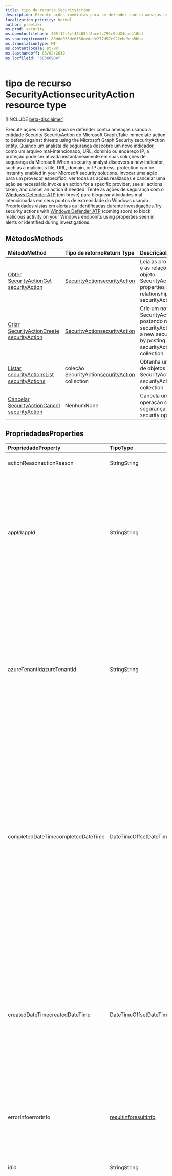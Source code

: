 ```yaml
---
title: tipo de recurso SecurityAction
description: Execute ações imediatas para se defender contra ameaças usando a entidade Security SecurityAction do Microsoft Graph. Quando um analista de segurança descobre um novo indicador, como um arquivo mal-intencionado, URL, domínio ou endereço IP, a proteção pode ser ativada instantaneamente em suas soluções de segurança da Microsoft. Invocar uma ação para um provedor específico, ver todas as ações realizadas e cancelar uma ação se necessário. Tente as ações de segurança com o Windows Defender ATP (em breve) para bloquear atividades mal-intencionadas em seus pontos de extremidade do Windows usando Propriedades vistas em alertas ou identificadas durante investigações.
localization_priority: Normal
author: preetikr
ms.prod: security
ms.openlocfilehash: 405f12c2cf484651f8bcefc791c9dd24dae410bd
ms.sourcegitcommit: 88ddd033de0f36eedade277d57c922ebd0db5bba
ms.translationtype: MT
ms.contentlocale: pt-BR
ms.lasthandoff: 03/02/2019
ms.locfileid: "30366984"
---
```

# <a name="securityaction-resource-type"></a><span data-ttu-id="485a8-106">tipo de recurso SecurityAction</span><span class="sxs-lookup"><span data-stu-id="485a8-106">securityAction resource type</span></span>

[!INCLUDE [beta-disclaimer](../../includes/beta-disclaimer.md)]

<span data-ttu-id="485a8-107">Execute ações imediatas para se defender contra ameaças usando a entidade Security SecurityAction do Microsoft Graph.</span><span class="sxs-lookup"><span data-stu-id="485a8-107">Take immediate action to defend against threats using the Microsoft Graph Security securityAction entity.</span></span> <span data-ttu-id="485a8-108">Quando um analista de segurança descobre um novo indicador, como um arquivo mal-intencionado, URL, domínio ou endereço IP, a proteção pode ser ativada instantaneamente em suas soluções de segurança da Microsoft.</span><span class="sxs-lookup"><span data-stu-id="485a8-108">When a security analyst discovers a new indicator, such as a malicious file, URL, domain, or IP address, protection can be instantly enabled in your Microsoft security solutions.</span></span> <span data-ttu-id="485a8-109">Invocar uma ação para um provedor específico, ver todas as ações realizadas e cancelar uma ação se necessário.</span><span class="sxs-lookup"><span data-stu-id="485a8-109">Invoke an action for a specific provider, see all actions taken, and cancel an action if needed.</span></span> <span data-ttu-id="485a8-110">Tente as ações de segurança com o [Windows Defender ATP](https://docs.microsoft.com/windows/security/threat-protection/windows-defender-atp/windows-defender-advanced-threat-protection) (em breve) para bloquear atividades mal-intencionadas em seus pontos de extremidade do Windows usando Propriedades vistas em alertas ou identificadas durante investigações.</span><span class="sxs-lookup"><span data-stu-id="485a8-110">Try security actions with [Windows Defender ATP](https://docs.microsoft.com/windows/security/threat-protection/windows-defender-atp/windows-defender-advanced-threat-protection) (coming soon) to block malicious activity on your Windows endpoints using properties seen in alerts or identified during investigations.</span></span>

## <a name="methods"></a><span data-ttu-id="485a8-111">Métodos</span><span class="sxs-lookup"><span data-stu-id="485a8-111">Methods</span></span>

| <span data-ttu-id="485a8-112">Método</span><span class="sxs-lookup"><span data-stu-id="485a8-112">Method</span></span>       | <span data-ttu-id="485a8-113">Tipo de retorno</span><span class="sxs-lookup"><span data-stu-id="485a8-113">Return Type</span></span> | <span data-ttu-id="485a8-114">Descrição</span><span class="sxs-lookup"><span data-stu-id="485a8-114">Description</span></span> |
|:-------------|:------------|:------------|
| [<span data-ttu-id="485a8-115">Obter SecurityAction</span><span class="sxs-lookup"><span data-stu-id="485a8-115">Get securityAction</span></span>](../api/securityaction-get.md) | [<span data-ttu-id="485a8-116">SecurityAction</span><span class="sxs-lookup"><span data-stu-id="485a8-116">securityAction</span></span>](securityaction.md) | <span data-ttu-id="485a8-117">Leia as propriedades e as relações do objeto SecurityAction.</span><span class="sxs-lookup"><span data-stu-id="485a8-117">Read properties and relationships of securityAction object.</span></span> |
| [<span data-ttu-id="485a8-118">Criar SecurityAction</span><span class="sxs-lookup"><span data-stu-id="485a8-118">Create securityAction</span></span>](../api/securityactions-post.md) | [<span data-ttu-id="485a8-119">SecurityAction</span><span class="sxs-lookup"><span data-stu-id="485a8-119">securityAction</span></span>](securityaction.md) | <span data-ttu-id="485a8-120">Crie um novo SecurityAction postando na coleção securityActions.</span><span class="sxs-lookup"><span data-stu-id="485a8-120">Create a new securityAction by posting to the securityActions collection.</span></span> |
| [<span data-ttu-id="485a8-121">Listar securityActions</span><span class="sxs-lookup"><span data-stu-id="485a8-121">List securityActions</span></span>](../api/securityactions-list.md) | <span data-ttu-id="485a8-122">[](securityaction.md) coleção SecurityAction</span><span class="sxs-lookup"><span data-stu-id="485a8-122">[securityAction](securityaction.md) collection</span></span> | <span data-ttu-id="485a8-123">Obtenha uma coleção de objetos SecurityAction.</span><span class="sxs-lookup"><span data-stu-id="485a8-123">Get a securityAction object collection.</span></span> |
|[<span data-ttu-id="485a8-124">Cancelar SecurityAction</span><span class="sxs-lookup"><span data-stu-id="485a8-124">Cancel securityAction</span></span>](../api/securityaction-cancelsecurityaction.md)|<span data-ttu-id="485a8-125">Nenhum</span><span class="sxs-lookup"><span data-stu-id="485a8-125">None</span></span>|<span data-ttu-id="485a8-126">Cancela uma operação de segurança.</span><span class="sxs-lookup"><span data-stu-id="485a8-126">Cancel a security operation.</span></span>|

## <a name="properties"></a><span data-ttu-id="485a8-127">Propriedades</span><span class="sxs-lookup"><span data-stu-id="485a8-127">Properties</span></span>

| <span data-ttu-id="485a8-128">Propriedade</span><span class="sxs-lookup"><span data-stu-id="485a8-128">Property</span></span>     | <span data-ttu-id="485a8-129">Tipo</span><span class="sxs-lookup"><span data-stu-id="485a8-129">Type</span></span>        | <span data-ttu-id="485a8-130">Descrição</span><span class="sxs-lookup"><span data-stu-id="485a8-130">Description</span></span> |
|:-------------|:------------|:------------|
|<span data-ttu-id="485a8-131">actionReason</span><span class="sxs-lookup"><span data-stu-id="485a8-131">actionReason</span></span>|<span data-ttu-id="485a8-132">String</span><span class="sxs-lookup"><span data-stu-id="485a8-132">String</span></span>|<span data-ttu-id="485a8-133">Motivo para invocar esta ação.</span><span class="sxs-lookup"><span data-stu-id="485a8-133">Reason for invoking this action.</span></span>|
|<span data-ttu-id="485a8-134">appId</span><span class="sxs-lookup"><span data-stu-id="485a8-134">appId</span></span>|<span data-ttu-id="485a8-135">String</span><span class="sxs-lookup"><span data-stu-id="485a8-135">String</span></span>|<span data-ttu-id="485a8-136">A ID de aplicativo do aplicativo de chamada que enviou (POST) a ação.</span><span class="sxs-lookup"><span data-stu-id="485a8-136">The Application ID of the calling application that submitted (POST) the action.</span></span> <span data-ttu-id="485a8-137">A appId deve ser extraída do token de autenticação e não inserida manualmente pelo aplicativo de chamada.</span><span class="sxs-lookup"><span data-stu-id="485a8-137">The appId should be extracted from the auth token and not entered manually by the calling application.</span></span>|
|<span data-ttu-id="485a8-138">azureTenantId</span><span class="sxs-lookup"><span data-stu-id="485a8-138">azureTenantId</span></span>|<span data-ttu-id="485a8-139">String</span><span class="sxs-lookup"><span data-stu-id="485a8-139">String</span></span>|<span data-ttu-id="485a8-140">ID do locatário do Azure da entidade para determinar a qual locatário a entidade pertence (suporte a várias locação).</span><span class="sxs-lookup"><span data-stu-id="485a8-140">Azure tenant ID of the entity to determine which tenant the entity belongs to (multi-tenancy support).</span></span> <span data-ttu-id="485a8-141">O azureTenantId deve ser extraído do token de autenticação e não é inserido manualmente pelo aplicativo de chamada.</span><span class="sxs-lookup"><span data-stu-id="485a8-141">The azureTenantId should be extracted from the auth token and not entered manually by the calling application.</span></span>|
|<span data-ttu-id="485a8-142">completedDateTime</span><span class="sxs-lookup"><span data-stu-id="485a8-142">completedDateTime</span></span>|<span data-ttu-id="485a8-143">DateTimeOffset</span><span class="sxs-lookup"><span data-stu-id="485a8-143">DateTimeOffset</span></span>|<span data-ttu-id="485a8-144">Carimbo de data/hora em que a ação foi concluída.</span><span class="sxs-lookup"><span data-stu-id="485a8-144">Timestamp when the action was completed.</span></span> <span data-ttu-id="485a8-145">O tipo Timestamp representa informações de data e hora usando o formato ISO 8601 e está sempre no horário UTC.</span><span class="sxs-lookup"><span data-stu-id="485a8-145">The Timestamp type represents date and time information using ISO 8601 format and is always in UTC time.</span></span> <span data-ttu-id="485a8-146">Por exemplo, meia-noite em UTC no dia 1º de janeiro de 2014 teria esta aparência: `'2014-01-01T00:00:00Z'`</span><span class="sxs-lookup"><span data-stu-id="485a8-146">For example, midnight UTC on Jan 1, 2014 would look like this: `'2014-01-01T00:00:00Z'`</span></span>|
|<span data-ttu-id="485a8-147">createdDateTime</span><span class="sxs-lookup"><span data-stu-id="485a8-147">createdDateTime</span></span>|<span data-ttu-id="485a8-148">DateTimeOffset</span><span class="sxs-lookup"><span data-stu-id="485a8-148">DateTimeOffset</span></span>|<span data-ttu-id="485a8-149">Carimbo de data/hora em que a ação é criada.</span><span class="sxs-lookup"><span data-stu-id="485a8-149">Timestamp when the action is created.</span></span> <span data-ttu-id="485a8-150">O tipo Timestamp representa informações de data e hora usando o formato ISO 8601 e está sempre no horário UTC.</span><span class="sxs-lookup"><span data-stu-id="485a8-150">The Timestamp type represents date and time information using ISO 8601 format and is always in UTC time.</span></span> <span data-ttu-id="485a8-151">Por exemplo, meia-noite em UTC no dia 1º de janeiro de 2014 teria esta aparência: `'2014-01-01T00:00:00Z'`</span><span class="sxs-lookup"><span data-stu-id="485a8-151">For example, midnight UTC on Jan 1, 2014 would look like this: `'2014-01-01T00:00:00Z'`</span></span>|
|<span data-ttu-id="485a8-152">errorInfo</span><span class="sxs-lookup"><span data-stu-id="485a8-152">errorInfo</span></span>|[<span data-ttu-id="485a8-153">resultInfo</span><span class="sxs-lookup"><span data-stu-id="485a8-153">resultInfo</span></span>](resultinfo.md)| <span data-ttu-id="485a8-154">Informações de erro quando a ação falha.</span><span class="sxs-lookup"><span data-stu-id="485a8-154">Error info when the action fails.</span></span>|
|<span data-ttu-id="485a8-155">id</span><span class="sxs-lookup"><span data-stu-id="485a8-155">id</span></span>|<span data-ttu-id="485a8-156">String</span><span class="sxs-lookup"><span data-stu-id="485a8-156">String</span></span>| <span data-ttu-id="485a8-157">Criado pelo sistema quando a ação é ingerida.</span><span class="sxs-lookup"><span data-stu-id="485a8-157">Created by the system when the action is ingested.</span></span> <span data-ttu-id="485a8-158">GUID gerado/identificador exclusivo.</span><span class="sxs-lookup"><span data-stu-id="485a8-158">Generated GUID/unique identifier.</span></span> <span data-ttu-id="485a8-159">Somente leitura.</span><span class="sxs-lookup"><span data-stu-id="485a8-159">Read-only.</span></span>|
|<span data-ttu-id="485a8-160">lastActionDateTime</span><span class="sxs-lookup"><span data-stu-id="485a8-160">lastActionDateTime</span></span>|<span data-ttu-id="485a8-161">DateTimeOffset</span><span class="sxs-lookup"><span data-stu-id="485a8-161">DateTimeOffset</span></span>| <span data-ttu-id="485a8-162">Carimbo de data/hora da última atualização da ação.</span><span class="sxs-lookup"><span data-stu-id="485a8-162">Timestamp when this action was last updated.</span></span> <span data-ttu-id="485a8-163">O tipo Timestamp representa informações de data e hora usando o formato ISO 8601 e está sempre no horário UTC.</span><span class="sxs-lookup"><span data-stu-id="485a8-163">The Timestamp type represents date and time information using ISO 8601 format and is always in UTC time.</span></span> <span data-ttu-id="485a8-164">Por exemplo, meia-noite em UTC no dia 1º de janeiro de 2014 teria esta aparência: `'2014-01-01T00:00:00Z'`</span><span class="sxs-lookup"><span data-stu-id="485a8-164">For example, midnight UTC on Jan 1, 2014 would look like this: `'2014-01-01T00:00:00Z'`</span></span>|
|<span data-ttu-id="485a8-165">name</span><span class="sxs-lookup"><span data-stu-id="485a8-165">name</span></span>|<span data-ttu-id="485a8-166">String</span><span class="sxs-lookup"><span data-stu-id="485a8-166">String</span></span>| <span data-ttu-id="485a8-167">Nome da ação.</span><span class="sxs-lookup"><span data-stu-id="485a8-167">Action name.</span></span>|
|<span data-ttu-id="485a8-168">parâmetros</span><span class="sxs-lookup"><span data-stu-id="485a8-168">parameters</span></span>|<span data-ttu-id="485a8-169">Coleção [keyValuePair](keyvaluepair.md)</span><span class="sxs-lookup"><span data-stu-id="485a8-169">[keyValuePair](keyvaluepair.md) collection</span></span>| <span data-ttu-id="485a8-170">Coleção de parâmetros (pares chave-valor) necessário para invocar a ação, por exemplo, URL ou fileHash para bloquear, etc.).</span><span class="sxs-lookup"><span data-stu-id="485a8-170">Collection of parameters (key-value pairs) necessary to invoke the action, e.g. URL or fileHash to block, etc.).</span></span> <span data-ttu-id="485a8-171">**Required**</span><span class="sxs-lookup"><span data-stu-id="485a8-171">**Required**</span></span>|
|<span data-ttu-id="485a8-172">determina</span><span class="sxs-lookup"><span data-stu-id="485a8-172">states</span></span>|<span data-ttu-id="485a8-173">coleção [securityActionState](securityactionstate.md)</span><span class="sxs-lookup"><span data-stu-id="485a8-173">[securityActionState](securityactionstate.md) collection</span></span>|<span data-ttu-id="485a8-174">Coleção de securityActionState para manter o histórico de uma ação.</span><span class="sxs-lookup"><span data-stu-id="485a8-174">Collection of securityActionState to keep the history of an action.</span></span>|
|<span data-ttu-id="485a8-175">status</span><span class="sxs-lookup"><span data-stu-id="485a8-175">status</span></span>|<span data-ttu-id="485a8-176">string</span><span class="sxs-lookup"><span data-stu-id="485a8-176">string</span></span>| <span data-ttu-id="485a8-177">Status da ação.</span><span class="sxs-lookup"><span data-stu-id="485a8-177">Status of the action.</span></span> <span data-ttu-id="485a8-178">Os valores possíveis são: `NotStarted`, `Running`, `Completed`, `Failed`.</span><span class="sxs-lookup"><span data-stu-id="485a8-178">Possible values are: `NotStarted`, `Running`, `Completed`, `Failed`.</span></span>|
|<span data-ttu-id="485a8-179">user</span><span class="sxs-lookup"><span data-stu-id="485a8-179">user</span></span>|<span data-ttu-id="485a8-180">String</span><span class="sxs-lookup"><span data-stu-id="485a8-180">String</span></span>| <span data-ttu-id="485a8-181">O nome principal de usuário do usuário conectado que enviou (POST) a ação.</span><span class="sxs-lookup"><span data-stu-id="485a8-181">The user principal name of the signed-in user that submitted  (POST) the action.</span></span> <span data-ttu-id="485a8-182">O usuário deve ser extraído do token de autenticação e não inserido manualmente pelo aplicativo de chamada.</span><span class="sxs-lookup"><span data-stu-id="485a8-182">The user should be extracted from the auth token and not entered manually by the calling application.</span></span>|
|<span data-ttu-id="485a8-183">vendorInformation</span><span class="sxs-lookup"><span data-stu-id="485a8-183">vendorInformation</span></span>|[<span data-ttu-id="485a8-184">securityVendorInformation</span><span class="sxs-lookup"><span data-stu-id="485a8-184">securityVendorInformation</span></span>](securityvendorinformation.md)|<span data-ttu-id="485a8-185">Tipo complexo que contém detalhes sobre o fornecedor de produtos/serviços de segurança, o provedor e o subprovedor (por exemplo, fornecedor = Microsoft; Provider = Windows Defender ATP; subprovider = AppLocker).</span><span class="sxs-lookup"><span data-stu-id="485a8-185">Complex Type containing details about the Security product/service vendor, provider, and sub-provider (e.g. vendor=Microsoft; provider=Windows Defender ATP; sub-provider=AppLocker).</span></span>|

## <a name="relationships"></a><span data-ttu-id="485a8-186">Relações</span><span class="sxs-lookup"><span data-stu-id="485a8-186">Relationships</span></span>

<span data-ttu-id="485a8-187">Nenhum</span><span class="sxs-lookup"><span data-stu-id="485a8-187">None</span></span>

## <a name="json-representation"></a><span data-ttu-id="485a8-188">Representação JSON</span><span class="sxs-lookup"><span data-stu-id="485a8-188">JSON representation</span></span>

<span data-ttu-id="485a8-189">Veja a seguir uma representação JSON do recurso.</span><span class="sxs-lookup"><span data-stu-id="485a8-189">The following is a JSON representation of the resource.</span></span>

<!-- {
  "blockType": "resource",
  "optionalProperties": [

  ],
  "@odata.type": "microsoft.graph.securityAction",
  "baseType": "",
  "keyProperty": "id"
}-->

```json
{
  "actionReason": "String",
  "appId": "String",
  "azureTenantId": "String",
  "clientContext": "String",
  "completedDateTime": "String (timestamp)",
  "createdDateTime": "String (timestamp)",
  "errorInfo": {"@odata.type": "microsoft.graph.resultInfo"},
  "id": "String (identifier)",
  "lastActionDateTime": "String (timestamp)",
  "name": "String",
  "parameters": [{"@odata.type": "microsoft.graph.keyValuePair"}],
  "states": [{"@odata.type": "microsoft.graph.securityActionState"}],
  "status": "string",
  "user": "String",
  "vendorInformation": {"@odata.type": "microsoft.graph.securityVendorInformation"}
}
```

<!-- uuid: 16cd6b66-4b1a-43a1-adaf-3a886856ed98
2019-02-04 14:57:30 UTC -->
<!-- {
  "type": "#page.annotation",
  "description": "securityAction resource",
  "keywords": "",
  "section": "documentation",
  "tocPath": ""
}-->